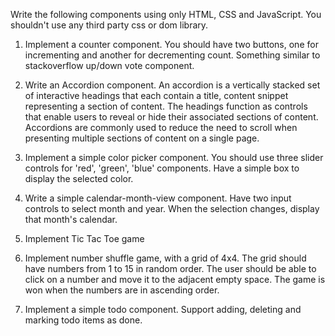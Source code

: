 Write the following components using only HTML, CSS and JavaScript. You shouldn't use any third party css or dom library.

1. Implement a counter component. You should have two buttons, one for incrementing and another for decrementing count. Something similar to stackoverflow up/down vote component.

2. Write an Accordion component. An accordion is a vertically stacked set of interactive headings that each contain a title, content snippet representing a section of content. The headings function as controls that enable users to reveal or hide their associated sections of content. Accordions are commonly used to reduce the need to scroll when presenting multiple sections of content on a single page.

3. Implement a simple color picker component. You should use three slider controls for 'red', 'green', 'blue' components. Have a simple box to display the selected color.

4. Write a simple calendar-month-view component. Have two input controls to select month and year. When the selection changes, display that month's calendar.

5. Implement Tic Tac Toe game

6. Implement number shuffle game, with a grid of 4x4. The grid should have numbers from 1 to 15 in random order. The user should be able to click on a number and move it to the adjacent empty space. The game is won when the numbers are in ascending order.

7. Implement a simple todo component. Support adding, deleting and marking todo items as done.
